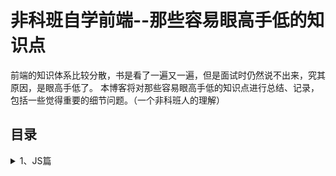 # 非科班自学前端--那些容易眼高手低的知识点
前端的知识体系比较分散，书是看了一遍又一遍，但是面试时仍然说不出来，究其原因，是眼高手低了。
本博客将对那些容易眼高手低的知识点进行总结、记录，包括一些觉得重要的细节问题。（一个非科班人的理解）
## 目录
<details>
<summary>1、JS篇</summary>
  
1.1 [对象的创建和继承](https://github.com/IamHuadong/blogs/issues/1)  
1.2 [对象的浅拷贝和深拷贝](https://github.com/IamHuadong/blogs/issues/2)
</details>

